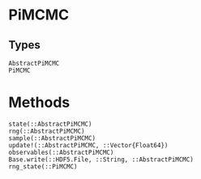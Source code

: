 # PiMCMC

## Types
```@docs
AbstractPiMCMC
PiMCMC
```
# Methods
```@docs
state(::AbstractPiMCMC)
rng(::AbstractPiMCMC)
sample(::AbstractPiMCMC)
update!(::AbstractPiMCMC, ::Vector{Float64})
observables(::AbstractPiMCMC)
Base.write(::HDF5.File, ::String, ::AbstractPiMCMC)
rng_state(::PiMCMC)
```